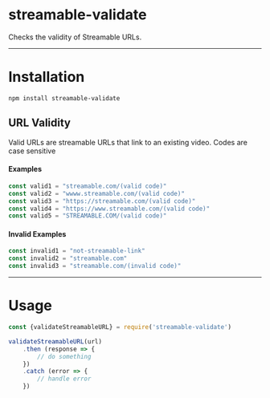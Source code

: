 # streamable-validate
Checks the validity of Streamable URLs.

---

# Installation
`npm install streamable-validate`

## URL Validity
Valid URLs are streamable URLs that link to an existing video. Codes are case sensitive
#### Examples
```javascript
const valid1 = "streamable.com/(valid code)"
const valid2 = "wwww.streamable.com/(valid code)"
const valid3 = "https://streamable.com/(valid code)"
const valid4 = "https://www.streamable.com/(valid code)"
const valid5 = "STREAMABLE.COM/(valid code)"
```
#### Invalid Examples
```javascript
const invalid1 = "not-streamable-link"
const invalid2 = "streamable.com"
const invalid3 = "streamable.com/(invalid code)"
```

---

# Usage
```javascript
const {validateStreamableURL} = require('streamable-validate')

validateStreamableURL(url)
    .then (response => {
        // do something
    })
    .catch (error => {
        // handle error
    })
```